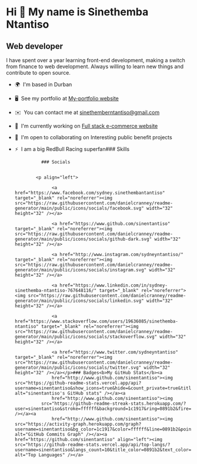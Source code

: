 Hi 👋 My name is Sinethemba Ntantiso
====================================

Web developer
-------------

I have spent over a year learning front-end development, making a switch from finance to web development. Always willing to learn new things and contribute to open source.

*   🌍  I'm based in Durban
*   🖥️  See my portfolio at [My-portfolio website](http://sinentantiso.github.io)
*   ✉️  You can contact me at [sinethemberntantiso@gmail.com](mailto:sinethemberntantiso@gmail.com)
*   🚀  I'm currently working on [Full stack e-commerce website](http://sinentantiso.github.io)
*   🤝  I'm open to collaborating on Interesting public benefit projects
*   ⚡  I am a big RedBull Racing superfan### Skills 


                    
                  ### Socials
                  
                  
                <p align="left">
                          
                      <a href="https://www.facebook.com/sydney.sinethembantantiso" target="_blank" rel="noreferrer"><img src="https://raw.githubusercontent.com/danielcranney/readme-generator/main/public/icons/socials/facebook.svg" width="32" height="32" /></a>
                          
                      <a href="https://www.github.com/sinentantiso" target="_blank" rel="noreferrer"><img src="https://raw.githubusercontent.com/danielcranney/readme-generator/main/public/icons/socials/github-dark.svg" width="32" height="32" /></a>
                          
                      <a href="http://www.instagram.com/sydneyntantiso/" target="_blank" rel="noreferrer"><img src="https://raw.githubusercontent.com/danielcranney/readme-generator/main/public/icons/socials/instagram.svg" width="32" height="32" /></a>
                          
                      <a href="https://www.linkedin.com/in/sydney-sinethemba-ntantiso-767648116/" target="_blank" rel="noreferrer"><img src="https://raw.githubusercontent.com/danielcranney/readme-generator/main/public/icons/socials/linkedin.svg" width="32" height="32" /></a>
                          
                      <a href="https://www.stackoverflow.com/users/19636085/sinethemba-ntantiso" target="_blank" rel="noreferrer"><img src="https://raw.githubusercontent.com/danielcranney/readme-generator/main/public/icons/socials/stackoverflow.svg" width="32" height="32" /></a>
                          
                      <a href="https://www.twitter.com/sydneyntantiso" target="_blank" rel="noreferrer"><img src="https://raw.githubusercontent.com/danielcranney/readme-generator/main/public/icons/socials/twitter.svg" width="32" height="32" /></a></p>### Badges<b>My GitHub Stats</b><a
                      href="http://www.github.com/sinentantiso"><img src="https://github-readme-stats.vercel.app/api?username=sinentantiso&show_icons=true&hide=&count_private=true&title_color=0891b2&text_color=ffffff&icon_color=0891b2&bg_color=1c1917&hide_border=true&show_icons=true" alt="sinentantiso's GitHub stats" /></a><a
                      href="http://www.github.com/sinentantiso"><img
                  src="https://github-readme-streak-stats.herokuapp.com/?user=sinentantiso&stroke=ffffff&background=1c1917&ring=0891b2&fire=0891b2&currStreakNum=ffffff&currStreakLabel=0891b2&sideNums=ffffff&sideLabels=ffffff&dates=ffffff&hide_border=true" /></a><a
                      href="http://www.github.com/sinentantiso"><img src="https://activity-graph.herokuapp.com/graph?username=sinentantiso&bg_color=1c1917&color=ffffff&line=0891b2&point=ffffff&area_color=1c1917&area=true&hide_border=true&custom_title=GitHub%20Commits%20Graph" alt="GitHub Commits Graph" /></a><a href="https://github.com/sinentantiso" align="left"><img src="https://github-readme-stats.vercel.app/api/top-langs/?username=sinentantiso&langs_count=10&title_color=0891b2&text_color=ffffff&icon_color=0891b2&bg_color=1c1917&hide_border=true&locale=en&custom_title=Top%20%Languages" alt="Top Languages" /></a>
